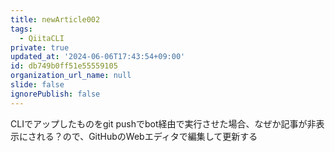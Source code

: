 ```yaml
---
title: newArticle002
tags:
  - QiitaCLI
private: true
updated_at: '2024-06-06T17:43:54+09:00'
id: db749b0ff51e55559105
organization_url_name: null
slide: false
ignorePublish: false
---
```


CLIでアップしたものをgit pushでbot経由で実行させた場合、なぜか記事が非表示にされる？ので、GitHubのWebエディタで編集して更新する
